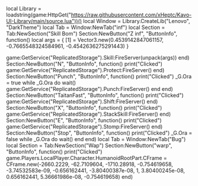 local Library = loadstring(game:HttpGet("https://raw.githubusercontent.com/xHeptc/Kavo-UI-Library/main/source.lua"))()
local Window = Library.CreateLib("Lenovo", "DarkTheme")
local Tab = Window:NewTab("inf")
local Section = Tab:NewSection("Skill Bom")
Section:NewButton("Z inf", "ButtonInfo", function()
    local args = {
    [1] = Vector3.new(0.4539142847061157, -0.7665548324584961, -0.4542636275291443)
}

game:GetService("ReplicatedStorage").SkiIl:FireServer(unpack(args))
end)
Section:NewButton("N", "ButtonInfo", function()
    print("Clicked")
    game:GetService("ReplicatedStorage").Protect:FireServer()
end)
Section:NewButton("Punch", "ButtonInfo", function()
    print("Clicked")
    _G.Ora = true
    while _G.Ora do wait()
       game:GetService("ReplicatedStorage").Punch:FireServer() 
        end
end)
Section:NewButton("TaitanFast", "ButtonInfo", function()
    print("Clicked")
   game:GetService("ReplicatedStorage").Shift:FireServer()
end)
Section:NewButton("X", "ButtonInfo", function()
    print("Clicked")
    game:GetService("ReplicatedStorage").StackSkiII:FireServer()
end)
Section:NewButton("E", "ButtonInfo", function()
    print("Clicked")
    game:GetService("ReplicatedStorage").Stomp:FireServer()
end)
Section:NewButton("Stop", "ButtonInfo", function()
    print("Clicked")
    _G.Ora = false
    while _G.Ora do wait()
        end
end)
local Tab = Window:NewTab("Bug")
local Section = Tab:NewSection("Wap")
Section:NewButton("warp", "ButtonInfo", function()
    print("Clicked")
    game.Players.LocalPlayer.Character.HumanoidRootPart.CFrame = CFrame.new(-2660.2229, -62.7109604, -1710.28918, -0.754619658, -3.74532583e-09, -0.656162441, -3.80400387e-08, 1, 3.80400245e-08, 0.656162441, 5.36661986e-08, -0.754619658)
end)
